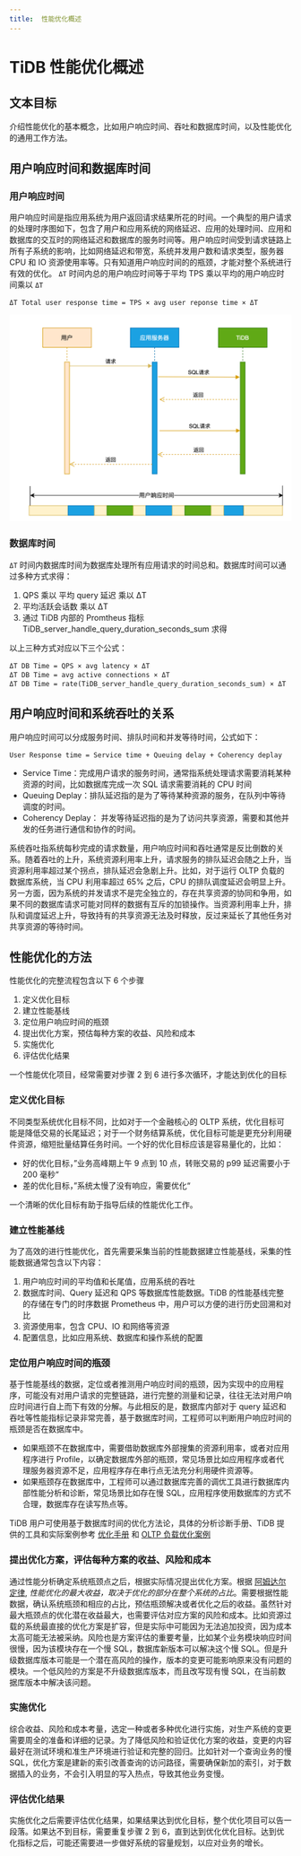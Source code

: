 ```yaml
---
title:  性能优化概述
---
```


# TiDB 性能优化概述

## 文本目标
介绍性能优化的基本概念，比如用户响应时间、吞吐和数据库时间，以及性能优化的通用工作方法。


## 用户响应时间和数据库时间
### 用户响应时间
用户响应时间是指应用系统为用户返回请求结果所花的时间。一个典型的用户请求的处理时序图如下，包含了用户和应用系统的网络延迟、应用的处理时间、应用和数据库的交互时的网络延迟和数据库的服务时间等。用户响应时间受到请求链路上所有子系统的影响，比如网络延迟和带宽，系统并发用户数和请求类型，服务器 CPU 和 IO 资源使用率等。只有知道用户响应时间的的瓶颈，才能对整个系统进行有效的优化。
`ΔT` 时间内总的用户响应时间等于平均 TPS 乘以平均的用户响应时间乘以 `ΔT`
```
ΔT Total user response time = TPS × avg user reponse time × ΔT
```
![用户响应时间](/media/performance/performance-overview/user_response_time_cn.png)

### 数据库时间
`ΔT` 时间内数据库时间为数据库处理所有应用请求的时间总和。数据库时间可以通过多种方式求得：

1. QPS 乘以 平均 query 延迟 乘以 ΔT
2. 平均活跃会话数 乘以 ΔT
3. 通过 TiDB 内部的 Promtheus 指标 TiDB_server_handle_query_duration_seconds_sum 求得

以上三种方式对应以下三个公式：
```
ΔT DB Time = QPS × avg latency × ΔT
ΔT DB Time = avg active connections × ΔT 
ΔT DB Time = rate(TiDB_server_handle_query_duration_seconds_sum) × ΔT 
```

## 用户响应时间和系统吞吐的关系
用户响应时间可以分成服务时间、排队时间和并发等待时间，公式如下：
```
User Response time = Service time + Queuing delay + Coherency deplay
```

- Service Time：完成用户请求的服务时间，通常指系统处理请求需要消耗某种资源的时间，比如数据库完成一次 SQL 请求需要消耗的 CPU 时间
- Queuing Deplay：排队延迟指的是为了等待某种资源的服务，在队列中等待调度的时间。
- Coherency Deplay： 并发等待延迟指的是为了访问共享资源，需要和其他并发的任务进行通信和协作的时间。

系统吞吐指系统每秒完成的请求数量，用户响应时间和吞吐通常是反比倒数的关系。随着吞吐的上升，系统资源利用率上升，请求服务的排队延迟会随之上升，当资源利用率超过某个拐点，排队延迟会急剧上升。比如，对于运行 OLTP 负载的数据库系统，当 CPU 利用率超过 65% 之后，CPU 的排队调度延迟会明显上升。另一方面，因为系统的并发请求不是完全独立的，存在共享资源的协同和争用，如果不同的数据库请求可能对同样的数据有互斥的加锁操作。当资源利用率上升，排队和调度延迟上升，导致持有的共享资源无法及时释放，反过来延长了其他任务对共享资源的等待时间。

## 性能优化的方法

性能优化的完整流程包含以下 6 个步骤
1. 定义优化目标
2. 建立性能基线
3. 定位用户响应时间的瓶颈
4. 提出优化方案，预估每种方案的收益、风险和成本
5. 实施优化
6. 评估优化结果

一个性能优化项目，经常需要对步骤 2 到 6 进行多次循环，才能达到优化的目标

### 定义优化目标

不同类型系统优化目标不同，比如对于一个金融核心的 OLTP 系统，优化目标可能是降低交易的长尾延迟；对于一个财务结算系统，优化目标可能是更充分利用硬件资源，缩短批量结算任务时间。一个好的优化目标应该是容易量化的，比如：

- 好的优化目标，”业务高峰期上午 9 点到 10 点，转账交易的 p99 延迟需要小于 200 毫秒“
- 差的优化目标，”系统太慢了没有响应，需要优化“

一个清晰的优化目标有助于指导后续的性能优化工作。

### 建立性能基线

为了高效的进行性能优化，首先需要采集当前的性能数据建立性能基线，采集的性能数据通常包含以下内容：

1. 用户响应时间的平均值和长尾值，应用系统的吞吐
2. 数据库时间、Query 延迟和 QPS 等数据库性能数据。TiDB 的性能基线完整的存储在专门的时序数据 Prometheus 中，用户可以方便的进行历史回溯和对比
3. 资源使用率，包含 CPU、IO 和网络等资源
4. 配置信息，比如应用系统、数据库和操作系统的配置

### 定位用户响应时间的瓶颈

基于性能基线的数据，定位或者推测用户响应时间的瓶颈，因为实现中的应用程序，可能没有对用户请求的完整链路，进行完整的测量和记录，往往无法对用户响应时间进行自上而下有效的分解。与此相反的是，数据库内部对于 query 延迟和吞吐等性能指标记录非常完善，基于数据库时间，工程师可以判断用户响应时间的瓶颈是否在数据库中。
- 如果瓶颈不在数据库中，需要借助数据库外部搜集的资源利用率，或者对应用程序进行 Profile，以确定数据库外部的瓶颈，常见场景比如应用程序或者代理服务器资源不足，应用程序存在串行点无法充分利用硬件资源等。
- 如果瓶颈存在数据库中，工程师可以通过数据库完善的调优工具进行数据库内部性能分析和诊断，常见场景比如存在慢 SQL，应用程序使用数据库的方式不合理，数据库存在读写热点等。

TiDB 用户可使用基于数据库时间的优化方法论，具体的分析诊断手册、TiDB 提供的工具和实际案例参考 [优化手册](/performance/performance_tuning_guide.md) 和 [OLTP 负载优化案例](/performanc/real-world-tuning-case)

### 提出优化方案，评估每种方案的收益、风险和成本

通过性能分析确定系统瓶颈点之后，根据实际情况提出优化方案。根据 [阿姆达尔定律](https://zh.wikipedia.org/wiki/%E9%98%BF%E5%A7%86%E8%BE%BE%E5%B0%94%E5%AE%9A%E5%BE%8B), *性能优化的最大收益，取决于优化的部分在整个系统的占比*。需要根据性能数据，确认系统瓶颈和相应的占比，预估瓶颈解决或者优化之后的收益。虽然针对最大瓶颈点的优化潜在收益最大，也需要评估对应方案的风险和成本。比如资源过载的系统最直接的优化方案是扩容，但是实际中可能因为无法追加投资，因为成本太高可能无法被采纳。风险也是方案评估的重要考量，比如某个业务模块响应时间很慢，因为该模块存在一个慢 SQL，数据库新版本可以解决这个慢 SQL。但是升级数据库版本可能是一个潜在高风险的操作，版本的变更可能影响原来没有问题的模块。一个低风险的方案是不升级数据库版本，而且改写现有慢 SQL，在当前数据库版本中解决该问题。

### 实施优化
综合收益、风险和成本考量，选定一种或者多种优化进行实施，对生产系统的变更需要周全的准备和详细的记录。为了降低风险和验证优化方案的收益，变更的内容最好在测试环境和准生产环境进行验证和完整的回归。比如针对一个查询业务的慢 SQL，优化方案是建新的索引改善查询的访问路径，需要确保新加的索引，对于数据插入的业务，不会引入明显的写入热点，导致其他业务变慢。

### 评估优化结果
实施优化之后需要评估优化结果，如果结果达到优化目标，整个优化项目可以告一段落。如果达不到目标，需要重复步骤 2 到 6，直到达到优化优化目标。达到优化指标之后，可能还需要进一步做好系统的容量规划，以应对业务的增长。